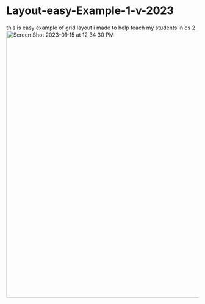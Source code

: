 # Layout-easy-Example-1-v-2023
this is easy example of grid layout i made to help teach my students in cs 2
<img width="698" alt="Screen Shot 2023-01-15 at 12 34 30 PM" src="https://user-images.githubusercontent.com/111699724/212557220-d9d76745-6eac-489e-80cc-ccfcc87d44c2.png">
